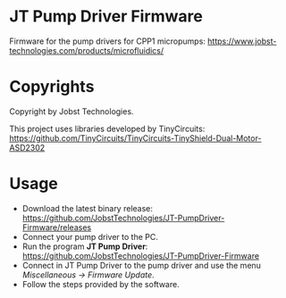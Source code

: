 # JT Pump Driver Firmware

Firmware for the pump drivers for CPP1 micropumps: https://www.jobst-technologies.com/products/microfluidics/

# Copyrights

Copyright by Jobst Technologies.

This project uses libraries developed by TinyCircuits: https://github.com/TinyCircuits/TinyCircuits-TinyShield-Dual-Motor-ASD2302

# Usage

- Download the latest binary release: https://github.com/JobstTechnologies/JT-PumpDriver-Firmware/releases
- Connect your pump driver to the PC.
- Run the program **JT Pump Driver**: https://github.com/JobstTechnologies/JT-PumpDriver-Firmware
- Connect in JT Pump Driver to the pump driver and use the menu *Miscellaneous → Firmware Update*.
- Follow the steps provided by the software.
